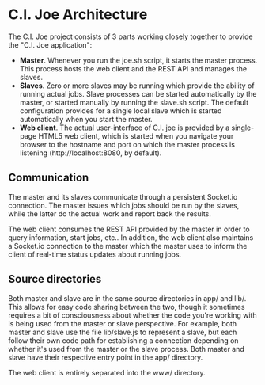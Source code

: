 C.I. Joe Architecture
=====================

The C.I. Joe project consists of 3 parts working closely together to provide the "C.I. Joe application":

 * __Master__. Whenever you run the joe.sh script, it starts the master process. This process hosts the web client and the REST API and manages the slaves.
 * __Slaves__. Zero or more slaves may be running which provide the ability of running actual jobs. Slave processes can be started automatically by the master, or started manually by running the slave.sh script. The default configuration provides for a single local slave which is started automatically when you start the master.
 * __Web client__. The actual user-interface of C.I. joe is provided by a single-page HTML5 web client, which is started when you navigate your browser to the hostname and port on which the master process is listening (http://localhost:8080, by default).

Communication
-------------

The master and its slaves communicate through a persistent Socket.io connection. The master issues which jobs should be run by the slaves, while the latter do the actual work and report back the results.

The web client consumes the REST API provided by the master in order to query information, start jobs, etc.. In addition, the web client also maintains a Socket.io connection to the master which the master uses to inform the client of real-time status updates about running jobs.

Source directories
------------------

Both master and slave are in the same source directories in app/ and lib/. This allows for easy code sharing between the two, though it sometimes requires a bit of consciousness about whether the code you're working with is being used from the master or slave perspective. For example, both master and slave use the file lib/slave.js to represent a slave, but each follow their own code path for establishing a connection depending on whether it's used from the master or the slave process. Both master and slave have their respective entry point in the app/ directory.

The web client is entirely separated into the www/ directory.
